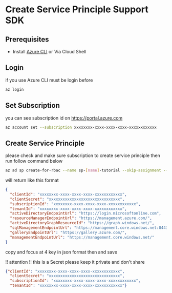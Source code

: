 # Create Service Principle Support SDK


## Prerequisites

- Install [Azure CLI](https://docs.microsoft.com/en-us/cli/azure/) or Via Cloud Shell

## Login

if you use Azure CLI must be login before

```bash
az login
```

## Set Subscription 

you can see subscription id on https://portal.azure.com

```bash
az account set --subscription xxxxxxxx-xxxx-xxxx-xxxx-xxxxxxxxxxxx
```

## Create Service Principle

please check and make sure subscription to create service principle then run follow command below

```bash
az ad sp create-for-rbac --name sp-[name]-tutorial --skip-assignment --sdk-auth
```

will return like this format

```json
{
  "clientId": "xxxxxxxx-xxxx-xxxx-xxxx-xxxxxxxxxxxx",
  "clientSecret": "xxxxxxxxxxxxxxxxxxxxxxxxxxxxxxx",
  "subscriptionId": "xxxxxxxx-xxxx-xxxx-xxxx-xxxxxxxxxxxx",
  "tenantId": "xxxxxxxx-xxxx-xxxx-xxxx-xxxxxxxxxxxx",
  "activeDirectoryEndpointUrl": "https://login.microsoftonline.com",
  "resourceManagerEndpointUrl": "https://management.azure.com/",
  "activeDirectoryGraphResourceId": "https://graph.windows.net/",
  "sqlManagementEndpointUrl": "https://management.core.windows.net:8443/",
  "galleryEndpointUrl": "https://gallery.azure.com/",
  "managementEndpointUrl": "https://management.core.windows.net/"
}
```

copy and focus at 4 key in json format then and save

!! attention !! this is a Secret please keep it private and don't share

```json
{"clientId": "xxxxxxxx-xxxx-xxxx-xxxx-xxxxxxxxxxxx",
  "clientSecret": "xxxxxxxxxxxxxxxxxxxxxxxxxxxxxxx",
  "subscriptionId": "xxxxxxxx-xxxx-xxxx-xxxx-xxxxxxxxxxxx",
  "tenantId": "xxxxxxxx-xxxx-xxxx-xxxx-xxxxxxxxxxxx"}
```
